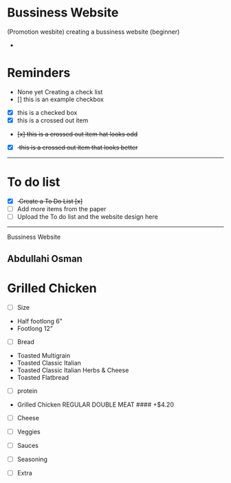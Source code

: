 # Bussiness Website 
(Promotion wesbite)
 creating a bussiness website (beginner)


- <hyphen>

# Reminders
- None yet
Creating a check list
- [] this is an example checkbox
- [x] this is a checked box
- [x] this is a crossed out item
- <del> [x] this is a crossed out item hat looks odd</del>
- [x] <del> this is a crossed out item that looks better </del>



---

# To do list
- [x] <del> Create a To Do List [x] <del>
- [ ] Add more items from the paper
- [ ] Upload the To do list and the website design here

---

Bussiness Website

## Abdullahi Osman

# Grilled Chicken 
- [ ] Size 
- <hyphen> Half footlong 6"
- <hyphen> Footlong 12"

- [ ] Bread 
- <hyphen> Toasted Multigrain
- <hyphen> Toasted Classic Italian 
- <hyphen> Toasted Classic Italian Herbs & Cheese
- <hyphen> Toasted Flatbread
- [ ] protein 
- <hyphen> Grilled Chicken 
REGULAR                 DOUBLE MEAT #### +$4.20
- [ ] Cheese 

- [ ] Veggies 

- [ ] Sauces 

- [ ] Seasoning 

- [ ] Extra 








